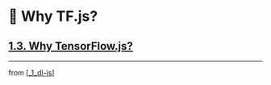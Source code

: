 # 🌱 Why TF.js?

## [**1.3. Why TensorFlow.js?**](https://livebook.manning.com/book/deep-learning-with-javascript/chapter-1/135)

---
from [[_1_dl-js]]

[//begin]: # "Autogenerated link references for markdown compatibility"
[_1_dl-js]: ../_1_dl-js.md "🌱 1 DL and JS"
[//end]: # "Autogenerated link references"